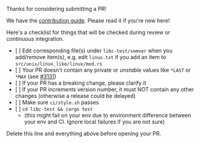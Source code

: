 Thanks for considering submitting a PR!

We have the [contribution guide](https://github.com/rust-lang/libc/blob/main/CONTRIBUTING.md). Please read it if you're new here!

Here's a checklist for things that will be checked during review or continuous integration.

- \[ ] Edit corresponding file(s) under `libc-test/semver` when you add/remove item(s), e.g. edit `linux.txt` if you add an item to `src/unix/linux_like/linux/mod.rs`
- \[ ] Your PR doesn't contain any private or *unstable* values like `*LAST` or `*MAX` (see [#3131](https://github.com/rust-lang/libc/issues/3131))
- \[ ] If your PR has a breaking change, please clarify it
- \[ ] If your PR increments version number, it must NOT contain any other changes (otherwise a release could be delayed)
- \[ ] Make sure `ci/style.sh` passes
- \[ ] `cd libc-test && cargo test`
  - (this might fail on your env due to environment difference between your env and CI. Ignore local failures if you are not sure)

Delete this line and everything above before opening your PR.
